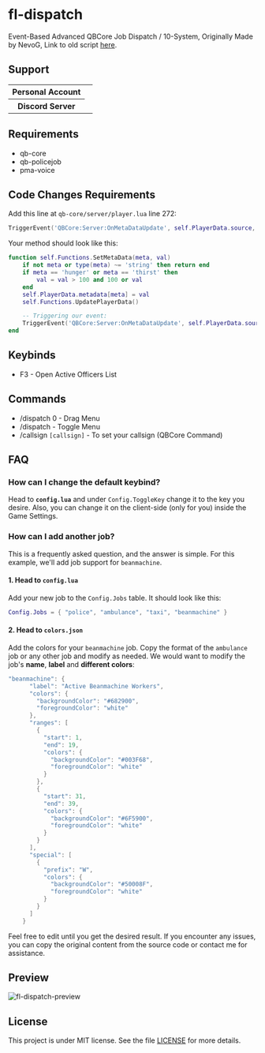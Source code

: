 # fl-dispatch

Event-Based Advanced QBCore Job Dispatch / 10-System,
Originally Made by NevoG,
Link to old script [here](https://forum.cfx.re/t/release-fivem-advanced-active-officers/1798459).

## Support

<table>
    <tr>
        <th>Personal Account</th>
        <td><img src="https://dcbadge.limes.pink/api/shield/311897788206153730" alt="" /></td>
    </tr>
        <th>Discord Server</th>
        <td><a target="_blank" href="https://discord.gg/87MZnFQv9y"><img src="https://dcbadge.limes.pink/api/server/87MZnFQv9y" alt="" /></a></td>
    </tr>
</table>

## Requirements

- qb-core
- qb-policejob
- pma-voice

## Code Changes Requirements

Add this line at `qb-core/server/player.lua` line 272:

```lua
TriggerEvent('QBCore:Server:OnMetaDataUpdate', self.PlayerData.source, meta, val)
```

Your method should look like this:

```lua
function self.Functions.SetMetaData(meta, val)
    if not meta or type(meta) ~= 'string' then return end
    if meta == 'hunger' or meta == 'thirst' then
        val = val > 100 and 100 or val
    end
    self.PlayerData.metadata[meta] = val
    self.Functions.UpdatePlayerData()

    -- Triggering our event:
    TriggerEvent('QBCore:Server:OnMetaDataUpdate', self.PlayerData.source, meta, val)
end
```

## Keybinds

- F3 - Open Active Officers List

## Commands

- /dispatch 0 - Drag Menu
- /dispatch - Toggle Menu
- /callsign `[callsign]` - To set your callsign (QBCore Command)

## FAQ

### How can I change the default keybind?
Head to **`config.lua`** and under `Config.ToggleKey` change it to the key you desire.
Also, you can change it on the client-side (only for you) inside the Game Settings.

### How can I add another job?
This is a frequently asked question, and the answer is simple. For this example, we'll add job support for `beanmachine`.

#### 1. Head to `config.lua`
Add your new job to the `Config.Jobs` table. It should look like this:
```lua
Config.Jobs = { "police", "ambulance", "taxi", "beanmachine" }
```

#### 2. Head to `colors.json`
Add the colors for your `beanmachine` job. Copy the format of the `ambulance` job or any other job and modify as needed.
We would want to modify the job's **name**, **label** and **different colors**:
```lua
"beanmachine": {
      "label": "Active Beanmachine Workers",
      "colors": {
        "backgroundColor": "#682900",
        "foregroundColor": "white"
      },
      "ranges": [
        {
          "start": 1,
          "end": 19,
          "colors": {
            "backgroundColor": "#003F68",
            "foregroundColor": "white"
          }
        },
        {
          "start": 31,
          "end": 39,
          "colors": {
            "backgroundColor": "#6F5900",
            "foregroundColor": "white"
          }
        }
      ],
      "special": [
        {
          "prefix": "W",
          "colors": {
            "backgroundColor": "#50008F",
            "foregroundColor": "white"
          }
        }
      ]
    }
```
Feel free to edit until you get the desired result. If you encounter any issues, you can copy the original content from the source code or contact me for assistance.

## Preview

![fl-dispatch-preview](https://github.com/finalLy134/fl-dispatch/assets/60448180/f9345bbf-a1d7-4929-92ad-e4490b4b69c9)

## License

This project is under MIT license. See the file [LICENSE](LICENSE) for more details.
